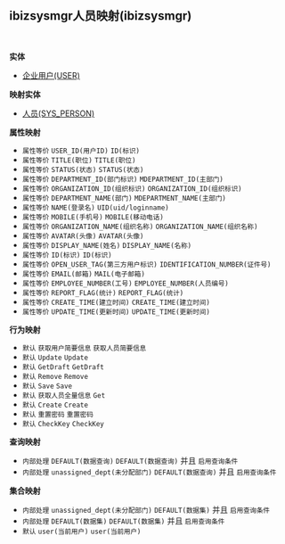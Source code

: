 ## ibizsysmgr人员映射(ibizsysmgr) <!-- {docsify-ignore-all} -->



<br>

<p class="panel-title"><b>实体</b></p>

* [企业用户(USER)](module/Base/USER)

<p class="panel-title"><b>映射实体</b></p>

* [人员(SYS_PERSON)](module/ibizsysmgr/SYS_PERSON)


<p class="panel-title"><b>属性映射</b></p>

* `属性等价`
`USER_ID(用户ID)` <i class="fa fa-angle-double-right"/></i> `ID(标识)`
* `属性等价`
`TITLE(职位)` <i class="fa fa-angle-double-right"/></i> `TITLE(职位)`
* `属性等价`
`STATUS(状态)` <i class="fa fa-angle-double-right"/></i> `STATUS(状态)`
* `属性等价`
`DEPARTMENT_ID(部门标识)` <i class="fa fa-angle-double-right"/></i> `MDEPARTMENT_ID(主部门)`
* `属性等价`
`ORGANIZATION_ID(组织标识)` <i class="fa fa-angle-double-right"/></i> `ORGANIZATION_ID(组织标识)`
* `属性等价`
`DEPARTMENT_NAME(部门)` <i class="fa fa-angle-double-right"/></i> `MDEPARTMENT_NAME(主部门)`
* `属性等价`
`NAME(登录名)` <i class="fa fa-angle-double-right"/></i> `UID(uid/loginname)`
* `属性等价`
`MOBILE(手机号)` <i class="fa fa-angle-double-right"/></i> `MOBILE(移动电话)`
* `属性等价`
`ORGANIZATION_NAME(组织名称)` <i class="fa fa-angle-double-right"/></i> `ORGANIZATION_NAME(组织名称)`
* `属性等价`
`AVATAR(头像)` <i class="fa fa-angle-double-right"/></i> `AVATAR(头像)`
* `属性等价`
`DISPLAY_NAME(姓名)` <i class="fa fa-angle-double-right"/></i> `DISPLAY_NAME(名称)`
* `属性等价`
`ID(标识)` <i class="fa fa-angle-double-right"/></i> `ID(标识)`
* `属性等价`
`OPEN_USER_TAG(第三方用户标识)` <i class="fa fa-angle-double-right"/></i> `IDENTIFICATION_NUMBER(证件号)`
* `属性等价`
`EMAIL(邮箱)` <i class="fa fa-angle-double-right"/></i> `MAIL(电子邮箱)`
* `属性等价`
`EMPLOYEE_NUMBER(工号)` <i class="fa fa-angle-double-right"/></i> `EMPLOYEE_NUMBER(人员编号)`
* `属性等价`
`REPORT_FLAG(统计)` <i class="fa fa-angle-double-right"/></i> `REPORT_FLAG(统计)`
* `属性等价`
`CREATE_TIME(建立时间)` <i class="fa fa-angle-double-right"/></i> `CREATE_TIME(建立时间)`
* `属性等价`
`UPDATE_TIME(更新时间)` <i class="fa fa-angle-double-right"/></i> `UPDATE_TIME(更新时间)`

<p class="panel-title"><b>行为映射</b></p>

* `默认`
`获取用户简要信息` <i class="fa fa-angle-double-right"/></i> `获取人员简要信息`
* `默认`
`Update` <i class="fa fa-angle-double-right"/></i> `Update`
* `默认`
`GetDraft` <i class="fa fa-angle-double-right"/></i> `GetDraft`
* `默认`
`Remove` <i class="fa fa-angle-double-right"/></i> `Remove`
* `默认`
`Save` <i class="fa fa-angle-double-right"/></i> `Save`
* `默认`
`获取人员全量信息` <i class="fa fa-angle-double-right"/></i> `Get`
* `默认`
`Create` <i class="fa fa-angle-double-right"/></i> `Create`
* `默认`
`重置密码` <i class="fa fa-angle-double-right"/></i> `重置密码`
* `默认`
`CheckKey` <i class="fa fa-angle-double-right"/></i> `CheckKey`

<p class="panel-title"><b>查询映射</b></p>

* `内部处理`
`DEFAULT(数据查询)` <i class="fa fa-angle-double-right"/></i> `DEFAULT(数据查询)` 并且 `启用查询条件`
* `内部处理`
`unassigned_dept(未分配部门)` <i class="fa fa-angle-double-right"/></i> `DEFAULT(数据查询)` 并且 `启用查询条件`

<p class="panel-title"><b>集合映射</b></p>

* `内部处理`
`unassigned_dept(未分配部门)` <i class="fa fa-angle-double-right"/></i> `DEFAULT(数据集)` 并且 `启用查询条件`
* `内部处理`
`DEFAULT(数据集)` <i class="fa fa-angle-double-right"/></i> `DEFAULT(数据集)` 并且 `启用查询条件`
* `默认`
`user(当前用户)` <i class="fa fa-angle-double-right"/></i> `user(当前用户)` 
